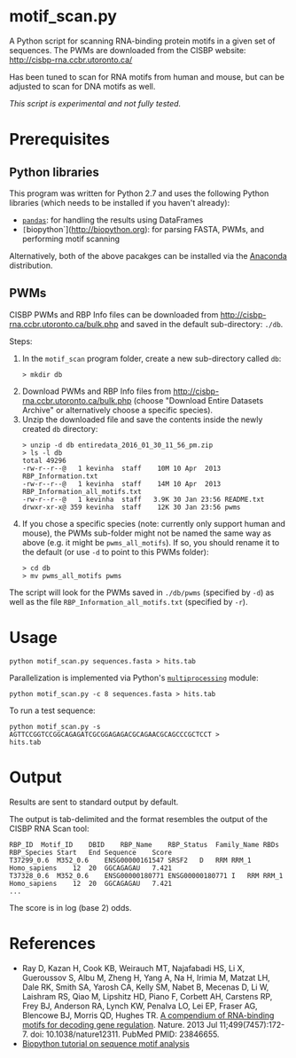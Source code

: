 # motif_scan.py

A Python script for scanning RNA-binding protein motifs in a given set of
sequences. The PWMs are downloaded from the CISBP website:
http://cisbp-rna.ccbr.utoronto.ca/

Has been tuned to scan for RNA motifs from human and mouse, but can be adjusted to scan for DNA
motifs as well. 

*This script is experimental and not fully tested.* 

# Prerequisites

## Python libraries
This program was written for Python 2.7 and uses the following Python libraries
(which needs to be installed if you haven't already):
 - [`pandas`](http://pandas.pydata.org): for handling the results using DataFrames
 - `[`biopython`](http://biopython.org): for parsing FASTA, PWMs, and performing motif scanning

 Alternatively, both of the above pacakges can be installed via the 
 [Anaconda](https://www.continuum.io/why-anaconda) distribution.

## PWMs

CISBP PWMs and RBP Info files can be downloaded from
http://cisbp-rna.ccbr.utoronto.ca/bulk.php and saved in the default sub-directory:
`./db`. 

Steps:

 1. In the `motif_scan` program folder, create a new sub-directory called `db`:
	```
	> mkdir db
	```
 2. Download PWMs and RBP Info files from http://cisbp-rna.ccbr.utoronto.ca/bulk.php (choose "Download Entire Datasets Archive" or alternatively choose a specific species).
 3. Unzip the downloaded file and save the contents inside the newly created `db` directory:
 	```
 	> unzip -d db entiredata_2016_01_30_11_56_pm.zip 
 	> ls -l db
	total 49296
	-rw-r--r--@   1 kevinha  staff    10M 10 Apr  2013 RBP_Information.txt
	-rw-r--r--@   1 kevinha  staff    14M 10 Apr  2013 RBP_Information_all_motifs.txt
	-rw-r--r--@   1 kevinha  staff   3.9K 30 Jan 23:56 README.txt
	drwxr-xr-x@ 359 kevinha  staff    12K 30 Jan 23:56 pwms
	```
 4. If you chose a specific species (note: currently only support human and mouse), the PWMs sub-folder might not be named the same way as above (e.g. it might be `pwms_all_motifs`). If so, you should rename it to the default (or use `-d` to point to this PWMs folder):
 	```
 	> cd db
 	> mv pwms_all_motifs pwms
 	```

 The script will look for the PWMs saved in `./db/pwms` (specified by `-d`) as
 well as the file `RBP_Information_all_motifs.txt` (specified by `-r`).

# Usage

```
python motif_scan.py sequences.fasta > hits.tab
```
Parallelization is implemented via Python's [`multiprocessing`](https://docs.python.org/2/library/multiprocessing.html) module:
```
python motif_scan.py -c 8 sequences.fasta > hits.tab
```

To run a test sequence:

```
python motif_scan.py -s AGTTCCGGTCCGGCAGAGATCGCGGAGAGACGCAGAACGCAGCCCGCTCCT >
hits.tab
```

# Output

Results are sent to standard output by default.

The output is tab-delimited and the format resembles the output of the CISBP RNA
Scan tool:
```
RBP_ID	Motif_ID	DBID	RBP_Name	RBP_Status	Family_Name	RBDs	RBP_Species	Start	End	Sequence	Score
T37299_0.6	M352_0.6	ENSG00000161547	SRSF2	D	RRM	RRM_1	Homo_sapiens	12	20	GGCAGAGAU	7.421
T37328_0.6	M352_0.6	ENSG00000180771	ENSG00000180771	I	RRM	RRM_1	Homo_sapiens	12	20	GGCAGAGAU	7.421
...
```

The score is in log (base 2) odds. 

# References

 - Ray D, Kazan H, Cook KB, Weirauch MT, Najafabadi HS, Li X, Gueroussov S, Albu
   M, Zheng H, Yang A, Na H, Irimia M, Matzat LH, Dale RK, Smith SA, Yarosh CA,
   Kelly SM, Nabet B, Mecenas D, Li W, Laishram RS, Qiao M, Lipshitz HD, Piano
   F, Corbett AH, Carstens RP, Frey BJ, Anderson RA, Lynch KW, Penalva LO, Lei
   EP, Fraser AG, Blencowe BJ, Morris QD, Hughes TR. [A compendium of RNA-binding
   motifs for decoding gene
   regulation](http://www.nature.com/nature/journal/v499/n7457/full/nature12311.html). Nature. 2013 Jul 11;499(7457):172-7.
   doi: 10.1038/nature12311. PubMed PMID: 23846655.
 - [Biopython tutorial on sequence motif analysis](http://biopython.org/DIST/docs/tutorial/Tutorial.html#htoc213)
